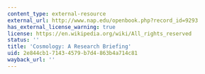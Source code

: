 ```yaml
---
content_type: external-resource
external_url: http://www.nap.edu/openbook.php?record_id=9293
has_external_license_warning: true
license: https://en.wikipedia.org/wiki/All_rights_reserved
status: ''
title: 'Cosmology: A Research Briefing'
uid: 2e844cb1-7143-4579-b7d4-863b4a714c81
wayback_url: ''
---
```

